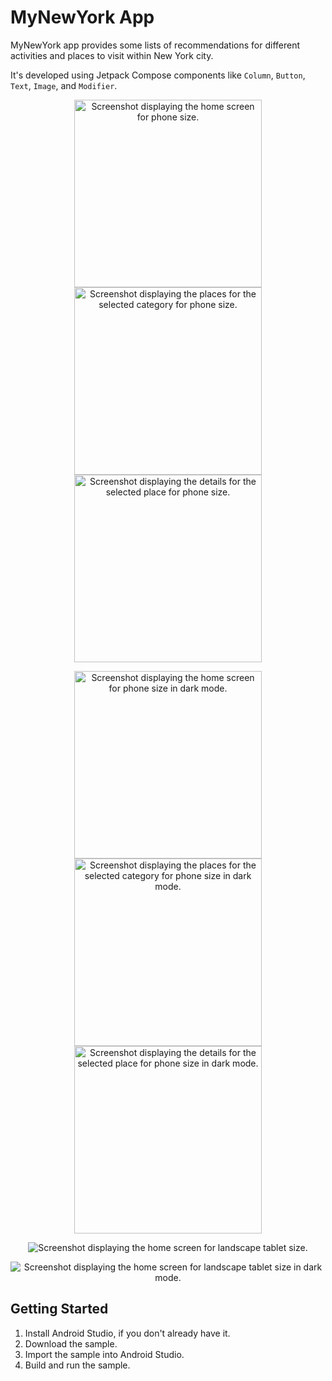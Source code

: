 MyNewYork App
==================================

MyNewYork app provides some lists of recommendations for different activities and places to visit within New York city.

It's developed using Jetpack Compose components like ```Column```, ```Button```, ```Text```, ```Image```, and ```Modifier```.

<p align="center">
  <img src="./asset-docs/categories_demo_light.png" width="300px" alt="Screenshot displaying the home screen for phone size.">
  <img src="./asset-docs/places_demo_light.png" width="300px" alt="Screenshot displaying the places for the selected category for phone size.">
  <img src="./asset-docs/details_demo_light.png" width="300px" alt="Screenshot displaying the details for the selected place for phone size.">
</p>

<p align="center">
  <img src="./asset-docs/categories_demo_dark.png" width="300px" alt="Screenshot displaying the home screen for phone size in dark mode.">
  <img src="./asset-docs/places_demo_dark.png" width="300px" alt="Screenshot displaying the places for the selected category for phone size in dark mode.">
  <img src="./asset-docs/details_demo_dark.png" width="300px" alt="Screenshot displaying the details for the selected place for phone size in dark mode.">
</p>

<p align="center">
  <img src="./asset-docs/demo_tablet_landscape_light.png" alt="Screenshot displaying the home screen for landscape tablet size.">
</p>

<p align="center">
  <img src="./asset-docs/demo_tablet_landscape_dark.png" alt="Screenshot displaying the home screen for landscape tablet size in dark mode.">
</p>

Getting Started
---------------

1. Install Android Studio, if you don't already have it.
2. Download the sample.
3. Import the sample into Android Studio.
4. Build and run the sample.